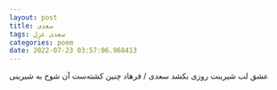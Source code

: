 ```yaml
---
layout: post
title: سعدی
tags: سعدی غزل
categories: poem
date: 2022-07-23 03:57:06.968413
---
```


عشق لب شیرینت روزی بکشد سعدی / فرهاد چنین کشته‌ست آن شوخ به شیرینی